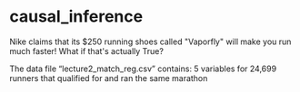 # causal_inference

Nike claims that its $250 running shoes called "Vaporfly" will make you run much faster!
What if that's actually True?

The data file “lecture2_match_reg.csv” contains:
5 variables for 24,699 runners that qualified for and ran the same marathon
